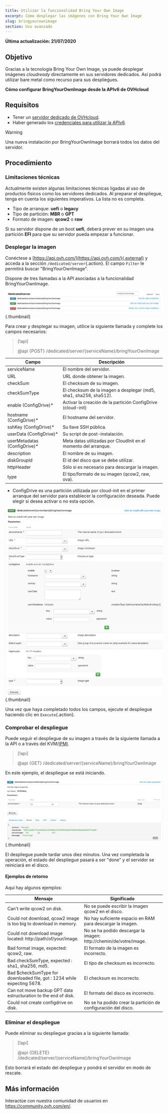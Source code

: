 ```yaml
---
title: Utilizar la funcionalidad Bring Your Own Image
excerpt: Cómo desplegar las imágenes con Bring Your Own Image
slug: bringyourownimage
section: Uso avanzado
---
```


**Última actualización: 21/07/2020**

## Objetivo

Gracias a la tecnología Bring Your Own Image, ya puede desplegar imágenes *cloudready* directamente en sus servidores dedicados. Así podrá utilizar bare metal como recurso para sus despliegues.

**Cómo configurar BringYourOwnImage desde la APIv6 de OVHcloud**

## Requisitos

- Tener un [servidor dedicado de OVHcloud](https://www.ovhcloud.com/es-es/bare-metal/).
- Haber generado los [credenciales para utilizar la APIv6](https://docs.ovh.com/gb/en/api/first-steps-with-ovh-api/).

> [!warning]
>
> Una nueva instalación por BringYourOwnImage borrará todos los datos del servidor.
>

## Procedimiento

### Limitaciones técnicas

Actualmente existen algunas limitaciones técnicas ligadas al uso de productos físicos como los servidores dedicados.
Al preparar el despliegue, tenga en cuenta los siguientes imperativos. La lista no es completa.

- Tipo de arranque: **uefi** o **legacy**
- Tipo de partición: **MBR** o **GPT**
- Formato de imagen: **qcow2** o **raw**

Si su servidor dispone de un boot **uefi**, deberá prever en su imagen una partición **EFI** para que su servidor pueda empezar a funcionar.

### Desplegar la imagen

Conéctese a [https://api.ovh.com/](https://api.ovh.com/){.external} y acceda a la sección `/dedicated/server`{.action}. El campo `Filter` le permitirá buscar "BringYourOwnImage".

Dispone de tres llamadas a la API asociadas a la funcionalidad BringYourOwnImage.

![calls API](images/apicalls.png){.thumbnail}

Para crear y desplegar su imagen, utilice la siguiente llamada y complete los campos necesarios:

> [!api]
>
> @api {POST} /dedicated/server/{serviceName}/bringYourOwnImage
>


| Campo | Descripción |
|-|-|
| serviceName | El nombre del servidor. |
| URL | URL donde obtener la imagen. |
| checkSum | El checksum de su imagen. |
| checkSumType | El checksum de la imagen a desplegar (md5, sha1, sha256, sha512). |
| enable (ConfigDrive)* | Activar la creación de la partición ConfigDrive (cloud-init) |
| hostname (ConfigDrive)* | El hostname del servidor. |
| sshKey (ConfigDrive)* | Su llave SSH pública. |
| userData (ConfigDrive)* | Su script de post-instalación. |
| userMetadatas (ConfigDrive)* | Meta datas utilizadas por CloudInit en el momento del arranque. |
| description | El nombre de su imagen. |
| diskGroupId | El id del disco que se debe utilizar. |
| httpHeader | Sólo si es necesario para descargar la imagen. |
| type | El tipo/formato de su imagen (qcow2, raw, ova). |

* ConfigDrive es una partición utilizada por cloud-init en el primer arranque del servidor para establecer la configuración deseada. Puede elegir si desea activar o no esta opción.

![POST API call](images/postapicall.png){.thumbnail}

Una vez que haya completado todos los campos, ejecute el despliegue haciendo clic en `Execute`{.action}.

### Comprobar el despliegue

Puede seguir el despliegue de su imagen a través de la siguiente llamada a la API o a través del KVM/[IPMI](../utilizar-ipmi-servidor-dedicado/).

> [!api]
>
> @api {GET} /dedicated/server/{serviceName}/bringYourOwnImage
>

En este ejemplo, el despliegue se está iniciando.

![GET API call](images/getapicall.png){.thumbnail}

El despliegue puede tardar unos diez minutos. Una vez completada la operación, el estado del despliegue pasará a ser "done" y el servidor se reiniciará en el disco.

#### Ejemplos de retorno

Aquí hay algunos ejemplos:

| Mensaje | Significado |
|-|-|
| Can't write qcow2 on disk. | No se puede escribir la imagen qcow2 en el disco. |
| Could not download, qcow2 image is too big to download in memory. | No hay suficiente espacio en RAM para descargar la imagen. |
| Could not download image located: http://path/of/your/image. | No se ha podido descargar la imagen: http://chemin/de/votre/image. |
| Bad format image, expected: qcow2, raw. | El formato de la imagen es incorrecto. |
| Bad checkSumType, expected : sha1, sha256, md5. | El tipo de checksum es incorrecto. |
| Bad $checkSumType for downloaded file, got : 1234 while expecting 5678. | El checksum es incorrecto. |
| Can not move backup GPT data estructuration to the end of disk. | El formato del disco es incorrecto. |
| Could not create configdrive on disk. | No se ha podido crear la partición de configuración del disco. |


### Eliminar el despliegue

Puede eliminar su despliegue gracias a la siguiente llamada:

> [!api]
>
> @api {DELETE} /dedicated/server/{serviceName}/bringYourOwnImage
>

Esto borrará el estado del despliegue y pondrá el servidor en modo de rescate.

## Más información

Interactúe con nuestra comunidad de usuarios en <https://community.ovh.com/en/>.

